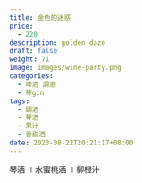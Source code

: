 ```yaml
---
title: 金色的迷惑
price:
  - 220
description: golden daze
draft: false
weight: 71
image: images/wine-party.png
categories:
  - 啤酒 調酒
  - 琴gin
tags:
  - 調酒
  - 琴酒
  - 果汁
  - 香甜酒
date: 2023-08-22T20:21:17+08:00
---
```

 琴酒 ＋水蜜桃酒 ＋柳橙汁